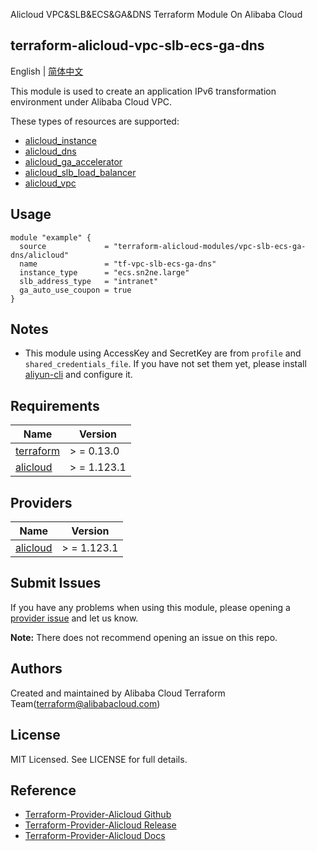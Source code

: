 Alicloud VPC&SLB&ECS&GA&DNS Terraform Module On Alibaba Cloud

terraform-alicloud-vpc-slb-ecs-ga-dns
---

English | [简体中文](README-CN.md)

This module is used to create an application IPv6 transformation environment under Alibaba Cloud VPC.

These types of resources are supported:

* [alicloud_instance](https://registry.terraform.io/providers/aliyun/alicloud/latest/docs/resources/instance)
* [alicloud_dns](https://registry.terraform.io/providers/aliyun/alicloud/latest/docs/resources/dns)
* [alicloud_ga_accelerator](https://registry.terraform.io/providers/aliyun/alicloud/latest/docs/resources/ga_accelerator)
* [alicloud_slb_load_balancer](https://registry.terraform.io/providers/aliyun/alicloud/latest/docs/resources/slb_load_balancer)
* [alicloud_vpc](https://registry.terraform.io/providers/aliyun/alicloud/latest/docs/resources/vpc)

## Usage

```hcl
module "example" {
  source             = "terraform-alicloud-modules/vpc-slb-ecs-ga-dns/alicloud"
  name               = "tf-vpc-slb-ecs-ga-dns"
  instance_type      = "ecs.sn2ne.large"
  slb_address_type   = "intranet"
  ga_auto_use_coupon = true
}
```

## Notes

* This module using AccessKey and SecretKey are from `profile` and `shared_credentials_file`. If you have not set them
  yet, please install [aliyun-cli](https://github.com/aliyun/aliyun-cli#installation) and configure it.

## Requirements

| Name | Version |
|------|---------|
| <a name="requirement_terraform"></a> [terraform](#requirement\_terraform) | > = 0.13.0 |
| <a name="requirement_alicloud"></a> [alicloud](#requirement\_alicloud) | > = 1.123.1 |

## Providers

| Name | Version |
|------|---------|
| <a name="provider_alicloud"></a> [alicloud](#provider\_alicloud) | > = 1.123.1 |

## Submit Issues

If you have any problems when using this module, please opening
a [provider issue](https://github.com/aliyun/terraform-provider-alicloud/issues/new) and let us know.

**Note:** There does not recommend opening an issue on this repo.

## Authors

Created and maintained by Alibaba Cloud Terraform Team(terraform@alibabacloud.com)

## License

MIT Licensed. See LICENSE for full details.

## Reference

* [Terraform-Provider-Alicloud Github](https://github.com/aliyun/terraform-provider-alicloud)
* [Terraform-Provider-Alicloud Release](https://releases.hashicorp.com/terraform-provider-alicloud/)
* [Terraform-Provider-Alicloud Docs](https://registry.terraform.io/providers/aliyun/alicloud/latest/docs)
